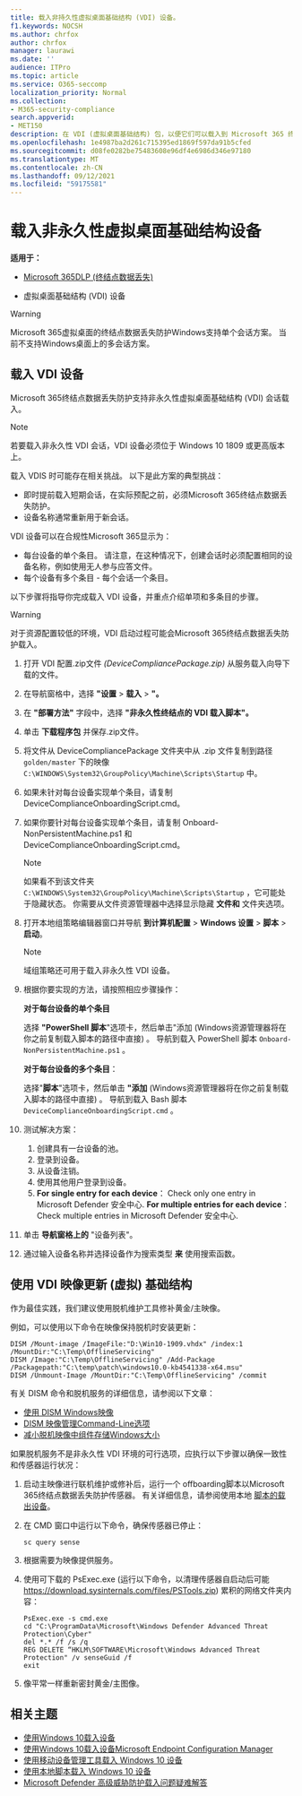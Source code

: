 ```yaml
---
title: 载入非持久性虚拟桌面基础结构 (VDI) 设备。
f1.keywords: NOCSH
ms.author: chrfox
author: chrfox
manager: laurawi
ms.date: ''
audience: ITPro
ms.topic: article
ms.service: O365-seccomp
localization_priority: Normal
ms.collection:
- M365-security-compliance
search.appverid:
- MET150
description: 在 VDI (虚拟桌面基础结构) 包，以便它们可以载入到 Microsoft 365 终结点数据丢失防护服务。
ms.openlocfilehash: 1e4987ba2d261c715395ed1869f597da91b5cfed
ms.sourcegitcommit: d08fe0282be75483608e96df4e6986d346e97180
ms.translationtype: MT
ms.contentlocale: zh-CN
ms.lasthandoff: 09/12/2021
ms.locfileid: "59175581"
---
```

# <a name="onboard-non-persistent-virtual-desktop-infrastructure-devices"></a>载入非永久性虚拟桌面基础结构设备

**适用于：**
- [Microsoft 365DLP (终结点数据丢失) ](./endpoint-dlp-learn-about.md)

- 虚拟桌面基础结构 (VDI) 设备

> [!WARNING]
> Microsoft 365虚拟桌面的终结点数据丢失防护Windows支持单个会话方案。 当前不支持Windows桌面上的多会话方案。

## <a name="onboard-vdi-devices"></a>载入 VDI 设备

Microsoft 365终结点数据丢失防护支持非永久性虚拟桌面基础结构 (VDI) 会话载入。

> [!NOTE]
> 若要载入非永久性 VDI 会话，VDI 设备必须位于 Windows 10 1809 或更高版本上。

载入 VDIS 时可能存在相关挑战。 以下是此方案的典型挑战：

- 即时提前载入短期会话，在实际预配之前，必须Microsoft 365终结点数据丢失防护。
- 设备名称通常重新用于新会话。

VDI 设备可以在合规性Microsoft 365显示为：

- 每台设备的单个条目。
请注意，在这种情况下，创建会话时必须配置相同的设备名称，例如使用无人参与应答文件。
- 每个设备有多个条目 - 每个会话一个条目。

以下步骤将指导你完成载入 VDI 设备，并重点介绍单项和多条目的步骤。

> [!WARNING]
> 对于资源配置较低的环境，VDI 启动过程可能会Microsoft 365终结点数据丢失防护载入。

1. 打开 VDI 配置.zip文件 *(DeviceCompliancePackage.zip)* 从服务载入向导下载的文件。

2. 在导航窗格中，选择 **"设置**  >  **载入**  >  **"。**

3. 在 **"部署方法"** 字段中，选择 **"非永久性终结点的 VDI 载入脚本"。**

4. 单击 **下载程序包** 并保存.zip文件。

5. 将文件从 DeviceCompliancePackage 文件夹中从 .zip 文件复制到路径 `golden/master` 下的映像 `C:\WINDOWS\System32\GroupPolicy\Machine\Scripts\Startup` 中。

6. 如果未针对每台设备实现单个条目，请复制 DeviceComplianceOnboardingScript.cmd。

7. 如果你要针对每台设备实现单个条目，请复制 Onboard-NonPersistentMachine.ps1 和 DeviceComplianceOnboardingScript.cmd。

    > [!NOTE]
    > 如果看不到该文件夹 `C:\WINDOWS\System32\GroupPolicy\Machine\Scripts\Startup` ，它可能处于隐藏状态。 你需要从文件资源管理器中选择显示隐藏 **文件和** 文件夹选项。

8. 打开本地组策略编辑器窗口并导航 **到计算机配置**  >  **Windows 设置**  >  **脚本**  >  **启动**。

   > [!NOTE]
   > 域组策略还可用于载入非永久性 VDI 设备。

9. 根据你要实现的方法，请按照相应步骤操作：

   **对于每台设备的单个条目**

   选择 **"PowerShell 脚本**"选项卡，然后单击"添加 (Windows资源管理器将在你之前复制载入脚本的路径中直接) 。 导航到载入 PowerShell 脚本 `Onboard-NonPersistentMachine.ps1` 。

   **对于每台设备的多个条目**：

   选择"**脚本**"选项卡，然后单击 **"添加** (Windows资源管理器将在你之前复制载入脚本的路径中直接) 。 导航到载入 Bash 脚本 `DeviceComplianceOnboardingScript.cmd` 。

10. 测试解决方案：
    1. 创建具有一台设备的池。
    1. 登录到设备。
    1. 从设备注销。
    1. 使用其他用户登录到设备。
    1. **For single entry for each device**： Check only one entry in Microsoft Defender 安全中心.
       **For multiple entries for each device**： Check multiple entries in Microsoft Defender 安全中心.

11. 单击 **导航窗格上的** "设备列表"。

12. 通过输入设备名称并选择设备作为搜索类型 **来** 使用搜索函数。

## <a name="updating-non-persistent-virtual-desktop-infrastructure-vdi-images"></a>使用 VDI 映像更新 (虚拟) 基础结构

作为最佳实践，我们建议使用脱机维护工具修补黄金/主映像。

例如，可以使用以下命令在映像保持脱机时安装更新：

```console
DISM /Mount-image /ImageFile:"D:\Win10-1909.vhdx" /index:1 /MountDir:"C:\Temp\OfflineServicing"
DISM /Image:"C:\Temp\OfflineServicing" /Add-Package /Packagepath:"C:\temp\patch\windows10.0-kb4541338-x64.msu"
DISM /Unmount-Image /MountDir:"C:\Temp\OfflineServicing" /commit
```

有关 DISM 命令和脱机服务的详细信息，请参阅以下文章：

- [使用 DISM Windows映像](/windows-hardware/manufacture/desktop/mount-and-modify-a-windows-image-using-dism)
- [DISM 映像管理Command-Line选项](/windows-hardware/manufacture/desktop/dism-image-management-command-line-options-s14)
- [减小脱机映像中组件存储Windows大小](/windows-hardware/manufacture/desktop/reduce-the-size-of-the-component-store-in-an-offline-windows-image)

如果脱机服务不是非永久性 VDI 环境的可行选项，应执行以下步骤以确保一致性和传感器运行状况：

1. 启动主映像进行联机维护或修补后，运行一个 offboarding脚本以Microsoft 365终结点数据丢失防护传感器。 有关详细信息，请参阅使用本地 [脚本的载出设备](dlp-configure-endpoints-script.md#offboard-devices-using-a-local-script)。

2. 在 CMD 窗口中运行以下命令，确保传感器已停止：

   ```console
   sc query sense
   ```

3. 根据需要为映像提供服务。

4. 使用可下载的 PsExec.exe (运行以下命令，以清理传感器自启动后可能 https://download.sysinternals.com/files/PSTools.zip) 累积的网络文件夹内容：

    ```console
    PsExec.exe -s cmd.exe
    cd "C:\ProgramData\Microsoft\Windows Defender Advanced Threat Protection\Cyber"
    del *.* /f /s /q
    REG DELETE “HKLM\SOFTWARE\Microsoft\Windows Advanced Threat Protection" /v senseGuid /f
    exit
    ```

5. 像平常一样重新密封黄金/主图像。

## <a name="related-topics"></a>相关主题

- [使用Windows 10载入设备](dlp-configure-endpoints-gp.md)
- [使用Windows 10载入设备Microsoft Endpoint Configuration Manager](dlp-configure-endpoints-sccm.md)
- [使用移动设备管理工具载入 Windows 10 设备](dlp-configure-endpoints-mdm.md)
- [使用本地脚本载入 Windows 10 设备](dlp-configure-endpoints-script.md)
- [Microsoft Defender 高级威胁防护载入问题疑难解答](/windows/security/threat-protection/microsoft-defender-atp/troubleshoot-onboarding)
